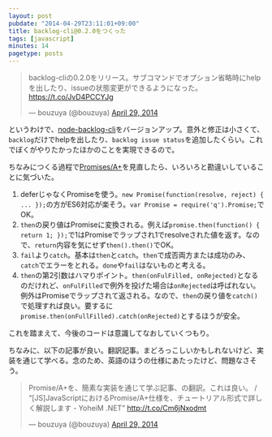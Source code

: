 ```yaml
---
layout: post
pubdate: "2014-04-29T23:11:01+09:00"
title: backlog-cli@0.2.0をつくった
tags: [javascript]
minutes: 14
pagetype: posts
---
```

<blockquote class="twitter-tweet" lang="en"><p>backlog-cliの0.2.0をリリース。サブコマンドでオプション省略時にhelpを出したり、issueの状態変更ができるようになった。<a href="https://t.co/JvD4PCCYJg">https://t.co/JvD4PCCYJg</a></p>&mdash; bouzuya (@bouzuya) <a href="https://twitter.com/bouzuya/statuses/461143107296169984">April 29, 2014</a></blockquote>
<script async src="//platform.twitter.com/widgets.js" charset="utf-8"></script>

というわけで、[node-backlog-cli][bouzuya/node-backlog-cli]をバージョンアップ。意外と修正は小さくて、`backlog`だけでhelpを出したり、`backlog issue status`を追加したくらい。これでぼくがやりたかったほかのことを実現できるので。

ちなみにつくる過程で[Promises/A+](http://promises-aplus.github.io/promises-spec/)を見直したら、いろいろと勘違いしていることに気づいた。

1. deferじゃなくPromiseを使う。`new Promise(function(resolve, reject) { ... });`の方がES6対応が楽そう。`var Promise = require('q').Promise;`でOK。
2. `then`の戻り値はPromiseに変換される。例えば`promise.then(function() { return 1; });`で1はPromiseでラップされ1でresolveされた値を返す。なので、`return`内容を気にせず`then().then()`でOK。
3. `fail`より`catch`。基本は`then`と`catch`。`then`で成否両方または成功のみ、`catch`でエラーをとれる。`done`や`fail`はないものと考える。
4. `then`の第2引数はハマりポイント。`then(onFulFilled, onRejected)`となるのだけれど、`onFulFilled`で例外を投げた場合は`onRejected`は呼ばれない。例外はPromiseでラップされて返される。なので、`then`の戻り値を`catch()`で処理すれば良い。要するに`promise.then(onFullFilled).catch(onRejected)`とするほうが安全。

これを踏まえて、今後のコードは意識してなおしていくつもり。

ちなみに、以下の記事が良い。翻訳記事。まどろっこしいかもしれないけど、実装を通じて学べる。念のため、英語のほうの仕様にあたったけど、問題なさそう。

<blockquote class="twitter-tweet" lang="en"><p>Promise/A+を、簡素な実装を通じて学ぶ記事、の翻訳。これは良い。 / “[JS]JavaScriptにおけるPromise/A+仕様を、チュートリアル形式で詳しく解説します - YoheiM .NET” <a href="http://t.co/Cm6jNxodmt">http://t.co/Cm6jNxodmt</a></p>&mdash; bouzuya (@bouzuya) <a href="https://twitter.com/bouzuya/statuses/461029871091609600">April 29, 2014</a></blockquote>
<script async src="//platform.twitter.com/widgets.js" charset="utf-8"></script>

[bouzuya/node-backlog-cli]: https://github.com/bouzuya/node-backlog-cli

